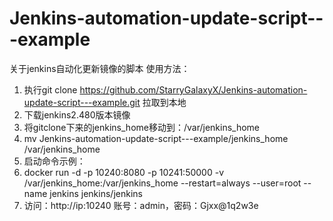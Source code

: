 # Jenkins-automation-update-script---example
关于jenkins自动化更新镜像的脚本
使用方法：
1. 执行git clone https://github.com/StarryGalaxyX/Jenkins-automation-update-script---example.git 拉取到本地
2. 下载jenkins2.480版本镜像
3. 将gitclone下来的jenkins_home移动到：/var/jenkins_home
4. mv Jenkins-automation-update-script---example/jenkins_home /var/jenkins_home
5. 启动命令示例：
6. docker run -d -p 10240:8080 -p 10241:50000 -v /var/jenkins_home:/var/jenkins_home --restart=always --user=root --name jenkins jenkins/jenkins
7. 访问：http://ip:10240
   账号：admin，密码：Gjxx@1q2w3e

